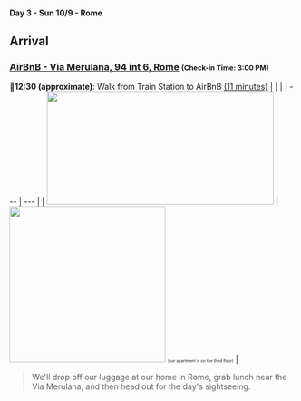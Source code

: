 #### Day 3 - Sun 10/9 - Rome
## **Arrival**
### [AirBnB - Via Merulana, 94 int 6, Rome](https://www.airbnb.com/rooms/34746729?source_impression_id=p3_1664052612_ykw6QNbdy63cE0HL)     <span style="font-size:75%">(Check-in Time: 3:00 PM)</span>

🚶**12:30 (approximate)**: Walk from Train Station to AirBnB [(11 minutes)](https://goo.gl/maps/UoVfD7pYrtoNMjom7)
|     |     |
| --- | --- |
| <img src="/rome-lazio.jpg" height="200" width="400" style="margin:auto"/> | <img src="/rome-airbnb.png" width=275 height=275> <span style="font-size:50%">(our apartment is on the third floor)</span> |


> We'll drop off our luggage at our home in Rome, grab lunch near the Via Merulana, and then head out for the day's sightseeing. 
